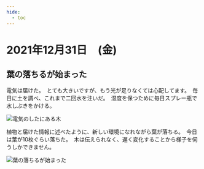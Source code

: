 ```yaml
---
hide:
  - toc
---
```

# 2021年12月31日　(金)

## 葉の落ちるが始まった
電気は届けた。　とても大きいですが、もう光が足りなくては心配してます。　毎日に土を調べ、これまで二回水を注いだ。　湿度を保つために毎日スプレー瓶で水しぶきをかける。

![電気のしたにある木](https://lh3.googleusercontent.com/Fz3W3tpCAPpKZAxwTOhABXrgQ8znsyNknpWlvL_SGATw50Qo3tj8ZnsfoEXI_2MuQkI8p7cjkdh4O6tuQaie4RuvW4MxwJlWDh6RtvrPupvV-lYH9Vz3tt6Skk67H-B-tveBiOm7Nw=w2400)

植物と届けた情報に述べたように、新しい環境になれながら葉が落ちる。　今日は葉が10枚ぐらい落ちた。　木は伝えられなく、遅く変化することから様子を伺うしかできません。

![葉の落ちるが始まった](https://lh3.googleusercontent.com/B7XGHlQwdyIeg_f0vl18zToARbYsqsC0rNjHnATHKrgvqxEK5_IjrpGRxSy9d4sikD-UOW257XEwlHjhIJD6Ot3UYWnty2IS8KGMUT2jqh5kpM7WSNvrWleOro9T2KCMvzcRMr5yIA=w2400)